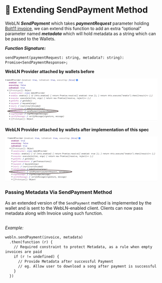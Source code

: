 # 📑 Extending SendPayment Method

WebLN _**SendPayment**_ which takes _**paymentRequest**_ parameter holding[ Bolt11 invoice](https://github.com/lightning/bolts/blob/master/11-payment-encoding.md), we can extend this function to add an extra “optional” parameter named _**metadata**_ which will hold metadata as a string which can be passed to the Wallets.

_**Function Signature:**_

```
sendPayment(paymentRequest: string, metadata?: string): Promise<SendPaymentResponse>;
```

**WebLN Provider attached by wallets before**

![WebLN provider attachted by wallets before](<../.gitbook/assets/image (2).png>)

**WebLN Provider attached by wallets after implementation of this spec**

![WebLN provider attached by wallets after ](<../.gitbook/assets/image (1).png>)

### Passing Metadata Via SendPayment Method

As an extended version of the `SendPayment` method is implemented by the wallet and is sent to the WebLN-enabled client. Clients can now pass metadata along with Invoice using such function.

\
_Example:_

```
webln.sendPayment(invoice, metadata)
  .then(function (r) {
    // Required constraint to protect Metadata, as a rule when empty invoices are paid
    if (r != undefined) {
      // Provide Metadata after successful Payment
      // eg. Allow user to download a song after payment is successful
    }
  })
```
